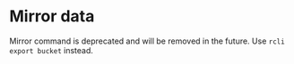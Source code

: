 # Mirror data

Mirror command is deprecated and will be removed in the future. Use `rcli export bucket` instead.
